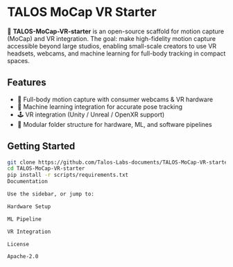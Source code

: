 ﻿# TALOS MoCap VR Starter

🚀 **TALOS-MoCap-VR-starter** is an open-source scaffold for motion capture (MoCap) and VR integration.
The goal: make high-fidelity motion capture accessible beyond large studios, enabling small-scale creators to use VR headsets, webcams, and machine learning for full-body tracking in compact spaces.

## Features
- 🎥 Full-body motion capture with consumer webcams & VR hardware
- 🧠 Machine learning integration for accurate pose tracking
- 🕹️ VR integration (Unity / Unreal / OpenXR support)
- 🔧 Modular folder structure for hardware, ML, and software pipelines

## Getting Started
```bash
git clone https://github.com/Talos-Labs-documents/TALOS-MoCap-VR-starter.git
cd TALOS-MoCap-VR-starter
pip install -r scripts/requirements.txt
Documentation

Use the sidebar, or jump to:

Hardware Setup

ML Pipeline

VR Integration

License

Apache-2.0
